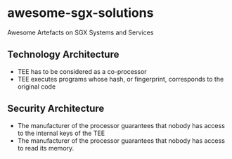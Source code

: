 # awesome-sgx-solutions
Awesome Artefacts on SGX Systems and Services

## Technology Architecture
- TEE has to be considered as a co-processor
- TEE executes programs whose hash, or fingerprint, corresponds to the original code

## Security Architecture
-  The manufacturer of the processor guarantees that nobody has access to the internal keys of the TEE  
-  The manufacturer of the processor guarantees that nobody has access to read its memory.
